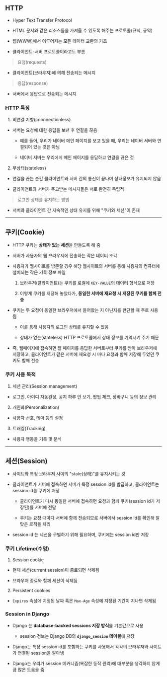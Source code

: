 ## HTTP

- Hyper Text Transfer Protocol
  
- HTML 문서와 같은 리소스들을 가져올 수 있도록 해주는 프로토콜(규칙, 규약)
  
- 웹(WWW)에서 이루어지는 모든 데이터 교환의 기초
  
- 클라이언트-서버 프로토콜이라고도 부름

> 요청(requests)

- 클라이언트(브라우저)에 의해 전송되는 메시지

> 응답(response)

- 서버에서 응답으로 전송되는 메시지

### HTTP 특징

1. 비연결 지향(coonnectionless)
  
  - 서버는 요청에 대한 응답을 보낸 후 연결을 끊음
    
    - 예를 들어, 우리가 네이버 메인 페이지를 보고 있을 때, 우리는 네이버 서버와 연결되어 있는 것은 아님
      
    - 네이버 서버는 우리에게 메인 페이지를 응답하고 연결을 끊은 것
      

2. 무상태(stateless)

- 연결을 끊는 순간 클라이언트와 서버 간의 통신이 끝나며 상태정보가 유지되지 않음
  
- 클라이언트와 서버가 주고받는 메시지들은 서로 완전히 독립적

> 로그인 상태를 유지하는 방법

- 서버와 클라이언트 간 지속적인 상태 유지를 위해 "쿠키와 세션"이 존재

---

## 쿠키(Cookie)

- HTTP 쿠키는 **상태가 있는 세션**을 만들도록 해 줌

- 서버가 사용자의 웹 브라우저에 전송하는 작은 데이터 조각
  
- 사용자가 웹사이트를 방문할 경우 해당 웹사이트의 서버를 통해 사용자의 컴퓨터에 설치되는 작은 기록 정보 파일
  
  1. 브라우저(클라이언트)는 쿠키를 로컬에 `KEY-VALUE`의 데이터 형식으로 저장
    
  2. 이렇게 쿠키를 저장해 놓았다가, **동일한 서버에 재요청 시 저장된 쿠키를 함께 전송**
    
- 쿠키는 두 요청이 동일한 브라우저에서 들어왔는 지 아닌지를 판단할 때 주로 사용됨
  
  - 이를 통해 사용자의 로그인 상태를 유지할 수 있음
    
  - 상태가 없는(stateless) HTTP 프로토콜에서 상태 정보를 기억시켜 주기 때문
    
- 즉, 웹페이지에 접속하면 웹 페이지를 응답한 서버로부터 쿠키를 받아 브라우저에 저장하고, 클라이언트가 같은 서버에 재요청 시 마다 요청과 함께 저장해 두었던 쿠키도 함께 전송

### 쿠키 사용 목적

1. 세션 관리(Session management)
  
  - 로그인, 아이디 자동완성, 공지 하루 안 보기, 팝업 체크, 장바구니 등의 정보 관리

2. 개인화(Personalization)
  
  - 사용자 선호, 테마 등의 설정

3. 트래킹(Tracking)
  
- 사용자 행동을 기록 및 분석

---

## 세션(Session)

- 사이트와 특정 브라우저 사이의 "state(상태)"를 유지시키는 것
  
- 클라이언트가 서버에 접속하면 서버가 특정 session id를 발급하고, 클라이언트는 session id를 쿠키에 저장
  
  - 클라이언트가 다시 동일한 서버에 접속하면 요청과 함께 쿠키(session id가 저장된)를 서버에 전달
    
  - 쿠키는 요청 때마다 서버에 함께 전송되므로 서버에서 session id를 확인해 알맞은 로직을 처리
    
- session id 는 세션을 구별하기 위해 필요하며, 쿠키에는 session id만 저장

### 쿠키 Lifetime(수명)

1. Session cookie
  
  - 현재 세션(current session)이 종료되면 삭제됨
    
  - 브라우저 종료와 함께 세션이 삭제됨
    
2. Persistent cookies

- `Expires` 속성에 지정된 날짜 혹은 `Max-Age` 속성에 지정된 기간이 지나면 삭제됨

### Session in Django

- Django 는 **database-backed sessions 저장 방식**을 기본값으로 사용
  
  - session 정보는 Django DB의 **`django_session` 테이블**에 저장

- Django는 특정 session id를 포함하는 쿠키를 사용해서 각각의 브라우저와 사이트가 연결된 session을 알아냄
  
- Django는 우리가 session 메커니즘(복잡한 동작 원리)에 대부분을 생각하지 않게끔 많은 도움을 줌

